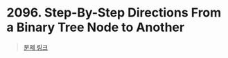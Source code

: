 # 2096. Step-By-Step Directions From a Binary Tree Node to Another

> [문제 링크](https://leetcode.com/problems/step-by-step-directions-from-a-binary-tree-node-to-another/description/?envType=daily-question&envId=2024-07-16)
